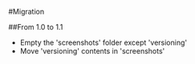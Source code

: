 #Migration

##From  1.0 to 1.1

- Empty the 'screenshots' folder except 'versioning'
- Move 'versioning' contents in 'screenshots'